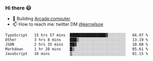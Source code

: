 ### Hi there 😃

- 🔨 Building [Arcade.computer](https://arcade.computer)
- 📫 How to reach me: twitter DM [@kernelsoe](https://twitter.com/kernelsoe)

<!--START_SECTION:waka-->

```txt
TypeScript   15 hrs 57 mins  ████████████████▓░░░░░░░░   66.97 %
Other        3 hrs 8 mins    ███▒░░░░░░░░░░░░░░░░░░░░░   13.19 %
JSON         2 hrs 35 mins   ██▓░░░░░░░░░░░░░░░░░░░░░░   10.88 %
Markdown     1 hr 20 mins    █▒░░░░░░░░░░░░░░░░░░░░░░░   05.61 %
JavaScript   16 mins         ▒░░░░░░░░░░░░░░░░░░░░░░░░   01.15 %
```

<!--END_SECTION:waka-->
